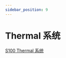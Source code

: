 ```yaml
---
sidebar_position: 9
---
```


# Thermal 系统

[S100 Thermal 系统](../../../System_configuration/frequency_management#rdk-s100)
